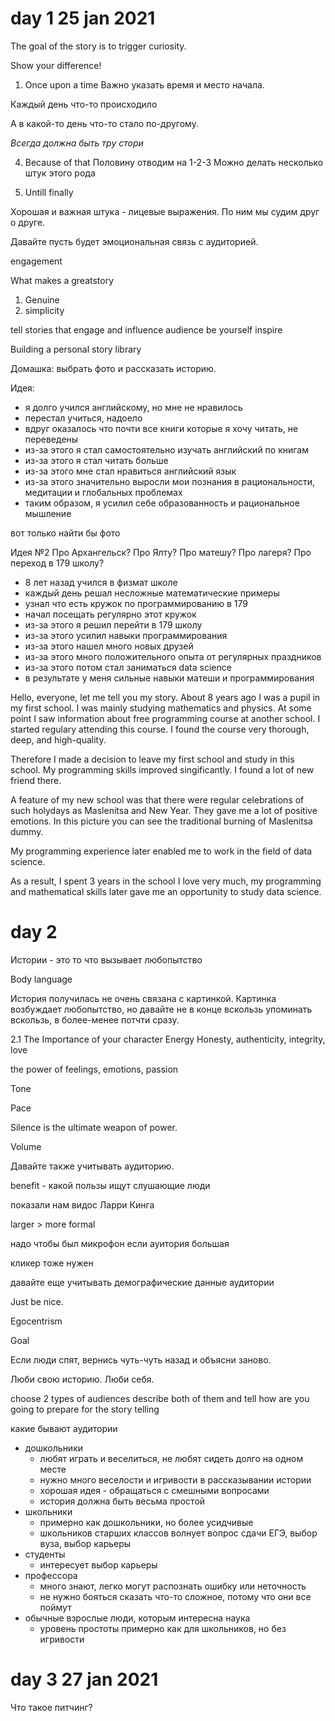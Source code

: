# day 1 25 jan 2021

The goal of the story is to trigger curiosity. 

Show your difference!

1. Once upon a time Важно указать время и место начала.

Каждый день что-то происходило

А в какой-то день что-то стало по-другому.

*Всегда должна быть тру стори*

4. Because of that
	Половину отводим на 1-2-3
	Можно делать несколько штук этого рода
	
5. Untill finally

Хорошая и важная штука - лицевые выражения. По ним мы судим друг о друге.

Давайте пусть будет эмоциональная связь с аудиторией.

engagement

What makes a greatstory
1. Genuine
2. simplicity

tell stories that engage and influence audience
be yourself
inspire

Building a personal story library

Домашка: выбрать фото и рассказать историю.

Идея:
- я долго учился английскому, но мне не нравилось
- перестал учиться, надоело
- вдруг оказалось что почти все книги которые я хочу читать, не переведены
- из-за этого я стал самостоятельно изучать английский по книгам
- из-за этого я стал читать больше
- из-за этого мне стал нравиться английский язык
- из-за этого значительно выросли мои познания в рациональности, медитации и глобальных проблемах
- таким образом, я усилил себе образованность и рациональное мышление

вот только найти бы фото

Идея №2
Про Архангельск?
Про Ялту? Про матешу? Про лагеря?
Про переход в 179 школу?
- 8 лет назад учился в физмат школе
- каждый день решал несложные математические примеры
- узнал что есть кружок по программированию в 179
- начал посещать регулярно этот кружок
- из-за этого я решил перейти в 179 школу
- из-за этого усилил навыки программирования
- из-за этого нашел много новых друзей
- из-за этого много положительного опыта от регулярных праздников
- из-за этого потом стал заниматься data science
- в результате у меня сильные навыки матеши и программирования

Hello, everyone, let me tell you my story.
About 8 years ago I was a pupil in my first school. I was mainly studying mathematics and physics. At some point I saw information about free programming course at another school. I started regulary attending this course. I found the course very thorough, deep, and high-quality. 

Therefore I made a decision to leave my first school and study in this school. My programming skills improved singificantly. I found a lot of new friend there. 

A feature of my new school was that there were regular celebrations of such holydays as Maslenitsa and New Year. They gave me a lot of positive emotions. In this picture you can see the traditional burning of Maslenitsa dummy. 

My programming experience later enabled me to work in the field of data science.

As a result, I spent 3 years in the school I love very much, my programming and mathematical skills later gave me an opportunity to study data science.

# day 2

Истории - это то что вызывает любопытство

Body language

История получилась не очень связана с картинкой. Картинка возбуждает любопытство, но давайте не в конце вскользь упоминать вскользь, в более-менее потчти сразу.

2.1 The Importance of your character
Energy
Honesty, authenticity, integrity, love

the power of feelings, emotions, passion

Tone

Pace

Silence is the ultimate weapon of power.

Volume

Давайте также учитывать аудиторию.

benefit - какой пользы ищут слушающие люди

показали нам видос Ларри Кинга

larger > more formal

надо чтобы был микрофон если ауитория большая

кликер тоже нужен

давайте еще учитывать демографические данные аудитории

Just be nice.

Egocentrism

Goal

Если люди спят, вернись чуть-чуть назад и объясни заново.

Люби свою историю. Люби себя.

choose 2 types of audiences
describe both of them and tell how are you going to prepare for the story telling

какие бывают аудитории
- дошкольники
	- любят играть и веселиться, не любят сидеть долго на одном месте
	- нужно много веселости и игривости в рассказывании истории
	- хорошая идея - обращаться с смешными вопросами
	- история должна быть весьма простой
- школьники
	- примерно как дошкольники, но более усидчивые
	- школьников старших классов волнует вопрос сдачи ЕГЭ, выбор вуза, выбор карьеры
- студенты
	- интересует выбор карьеры
- профессора
	- много знают, легко могут распознать ошибку или неточность
	- не нужно бояться сказать что-то сложное, потому что они все поймут
- обычные взрослые люди, которым интересна наука
	- уровень простоты примерно как для школьников, но без игривости

# day 3 27 jan 2021
Что такое питчинг?
